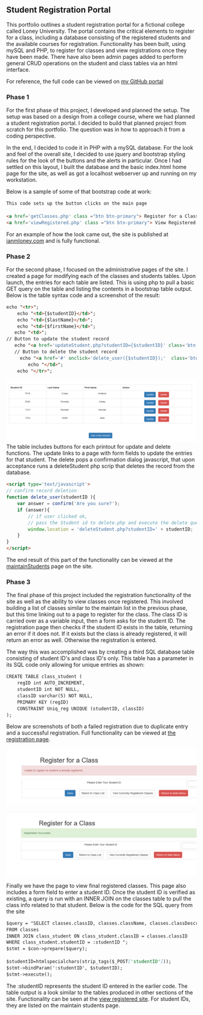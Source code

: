 ## Student Registration Portal  
This portfolio outlines a student registration portal for a fictional college called Loney University.  The portal contains the critical elements to register for a class, including a database consisting of the registered students and the available courses for registration.  Functionality has been built, using mySQL and PHP, to register for classes and view registrations once they have been made.  There have also been admin pages added to perform general CRUD operations on the student and class tables via an html interface.  

For reference, the full code can be viewed on [my GitHub portal](https://github.com/Thelius42/studentRegistrationPortal)

### Phase 1

For the first phase of this project, I developed and planned the setup.  The setup was based on a design from a college course, where we had planned a student registration portal.  I decided to build that planned project from scratch for this portfolio.  The question was in how to approach it from a coding perspective.  

In the end, I decided to code it in PHP with a mySQL database.  For the look and feel of the overall site, I decided to use jquery and bootstrap styling rules for the look of the buttons and the alerts in particular.  Once I had settled on this layout, I built the database and the basic index.html home page for the site, as well as got a localhost webserver up and running on my workstation.

Below is a sample of some of that bootstrap code at work:



```markdown
This code sets up the button clicks on the main page

<a href='getClasses.php' class ="btn btn-primary"> Register for a Class</a>&nbsp &nbsp &nbsp &nbsp &nbsp &nbsp
<a href='viewRegistered.php' class ="btn btn-primary"> View Registered Classes</a> 

```

For an example of how the look came out, the site is published at [ianmloney.com](http://ianmloney.com) and is fully functional.

### Phase 2

For the second phase, I focused on the administrative pages of the site.  I created a page for modifying each of the classes and students tables.  Upon launch, the entries for each table are listed.  This is using php to pull a basic GET query on the table and listing the contents in a bootstrap table output. Below is the table syntax code and a screenshot of the result:

```markdown
echo "<tr>";
	echo "<td>{$studentID}</td>";
	echo "<td>{$lastName}</td>";
	echo "<td>{$firstName}</td>";
   echo "<td>";
// Button to update the student record
   echo "<a href='updateStudent.php?studentID={$studentID}' class='btn btn-primary m-r-1em'>Update</a> &nbsp &nbsp" ;
   // Button to delete the student record
     echo "<a href='#' onclick='delete_user({$studentID});'  class='btn btn-danger'>Delete</a>";  
    	echo "</td>";
	echo "</tr>";

```
![updateStudentTable](updateStudentTable.png)
The table includes buttons for each printout for update and delete functions.  The update links to a page with form fields to update the entries for that student.  The delete pops a confirmation dialog javascript, that upon acceptance runs a deleteStudent php scrip that deletes the record from the database.


```markdown
<script type='text/javascript'>
// confirm record deletion
function delete_user(studentID ){	
	var answer = confirm('Are you sure?');
	if (answer){
		// if user clicked ok, 
		// pass the Student id to delete.php and execute the delete query
		window.location = 'deleteStudent.php?studentID=' + studentID;
	} 
}
</script>
```
The end result of this part of the functionality can be viewed at the [maintainStudents](http://ianmloney.com/maintainStudent.php) page on the site.

### Phase 3

The final phase of this project included the registration functionality of the site as well as the ability to view classes once registered.  This involved building a list of classes similar to the maintain list in the previous phase, but this time linking out to a page to register for the class.  The class ID is carried over as a variable input, then a form asks for the student ID.  The registration page then checks if the student ID exists in the table, returning an error if it does not.  If it exists but the class is already registered, it will return an error as well.  Otherwise the registration is entered.

The way this was accomplished was by creating a third SQL database table consisting of student ID's and class ID's only.  This table has a parameter in its SQL code only allowing for unique entries as shown:

```markdown
CREATE TABLE class_student (
	regID int AUTO_INCREMENT,
	studentID int NOT NULL,
	classID varchar(5) NOT NULL,
	PRIMARY KEY (regID)
	CONSTRAINT Uniq_reg UNIQUE (studentID, classID)
);
```
Below are screenshots of both a failed registration due to duplicate entry and a successful registration.  Full functionality can be viewed at [the registration page](http://ianmloney.com/getClasses.php).

![duplicateReg](dupReg.png)

![successfulReg](successfulReg.png)

Finally we have the page to view final registered classes.  This page also includes a form field to enter a student ID.  Once the student ID is verified as existing, a query is run with an INNER JOIN on the classes table to pull the class info related to that student.  Below is the code for the SQL query from the site

```markdown
$query = "SELECT classes.classID, classes.className, classes.classDescription, classes.timeOfClass, class_student.studentID
FROM classes
INNER JOIN class_student ON class_student.classID = classes.classID            
WHERE class_student.studentID = :studentID ";
$stmt = $con->prepare($query);

$studentID=htmlspecialchars(strip_tags($_POST['studentID']));
$stmt->bindParam(':studentID', $studentID);
$stmt->execute();
```

The :studentID represents the student ID entered in the earlier code.  The table output is a look similar to the tables produced in other sections of the site.  Functionality can be seen at the [view registered site](http://ianmloney.com/viewRegistered.php).  For student IDs, they are listed on the maintain students page.
